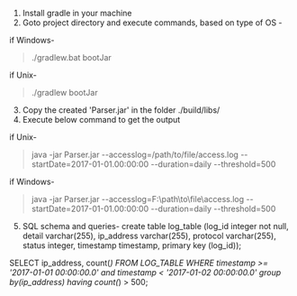 1. Install gradle in your machine
2. Goto project directory and execute commands, based on type of OS -

if Windows-  
>./gradlew.bat bootJar

if Unix- 
>./gradlew bootJar

3. Copy the created 'Parser.jar' in the folder ./build/libs/
4. Execute below command to get the output

if Unix-
>java -jar Parser.jar --accesslog=/path/to/file/access.log --startDate=2017-01-01.00:00:00 --duration=daily --threshold=500

if Windows-
>java -jar Parser.jar --accesslog=F:\\path\to\file\access.log --startDate=2017-01-01.00:00:00 --duration=daily --threshold=500


5. SQL schema and queries-
create table log_table (log_id integer not null, detail varchar(255), ip_address varchar(255), protocol varchar(255), status integer, timestamp timestamp, primary key (log_id));

SELECT ip_address, count(*) FROM LOG_TABLE WHERE timestamp >= '2017-01-01 00:00:00.0' and timestamp < '2017-01-02 00:00:00.0' group by(ip_address) having count(*) > 500;
